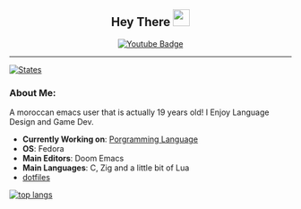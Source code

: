 <div id="header" align="center">
    <h2>
      Hey There
      <img src="https://media.giphy.com/media/hvRJCLFzcasrR4ia7z/giphy.gif" width="30px"/>
    </h2>
    <div id="badges">
      <a href="https://www.youtube.com/@turtlecode6435">
        <img src="https://img.shields.io/badge/YouTube-red?style=for-the-badge&logo=youtube&logoColor=white" alt="Youtube Badge"/>
      </a>
    </div>
    <img src="https://komarev.com/ghpvc/?username=hesham-cant-fly&style=flat-square&color=blue" alt=""/>
</div>

---
[![States](https://github-readme-stats.vercel.app/api?username=hesham-cant-fly&theme=tokyonight&layout=compact&show_icons=true)](https://github.com/anuraghazra/github-readme-stats)

### About Me:

A moroccan emacs user that is actually 19 years old!
I Enjoy Language Design and Game Dev.

- **Currently Working on**: [Porgramming Language](https://github.com/hesham-cant-fly/lune-lang)
- **OS**: Fedora
- **Main Editors**: Doom Emacs
- **Main Languages**: C, Zig and a little bit of Lua
- [dotfiles](https://github.com/hesham-cant-fly/dotfiles)

[![top langs](https://github-readme-stats.vercel.app/api/top-langs/?username=hesham-cant-fly&theme=tokyonight&layout=compact)](https://github.com/anuraghazra/github-readme-stats)

